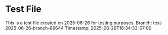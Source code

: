 # Test File

This is a test file created on 2025-06-26 for testing purposes.
Branch: test-2025-06-26-branch-86644
Timestamp: 2025-06-26T16:34:33-07:00
